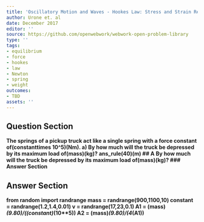 ```yaml
---
title: 'Oscillatory Motion and Waves - Hookes Law: Stress and Strain Revisited'
author: Urone et. al
date: December 2017
editor: ''
source: https://github.com/openwebwork/webwork-open-problem-library
type: ''
tags:
- equilibrium
- force
- hookes
- law
- Newton
- spring
- weight
outcomes:
- TBD
assets: ''
---
```


## Question Section 

<b>
The springs of a pickup truck act like a single spring with a force constant of(constanttimes 10^5)(Nm).
a)  By how much will the truck be depressed by its maximum load of(mass)(kg)? 
ans_rule(40)(m)
## A
 By how much will the truck be depressed by its maximum load of(mass)(kg)? 
### Answer Section


## Answer Section

from random import randrange
mass = randrange(900,1100,10) 
constant = randrange(1.2,1.4,0.01)
v = randrange(17,23,0.1)
A1 = (mass)*(9.80)/((constant)*(10**5))
A2 = (mass)*(9.80)/(4*(A1))